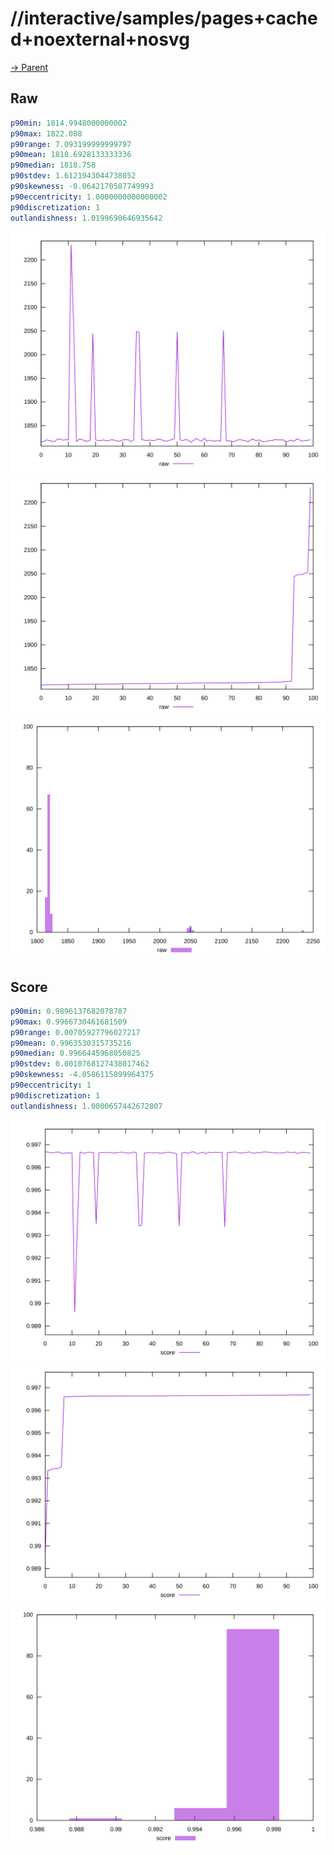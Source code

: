 
# //interactive/samples/pages+cached+noexternal+nosvg

[→ Parent](../..)


## Raw


```yaml
p90min: 1814.9948000000002
p90max: 1822.088
p90range: 7.093199999999797
p90mean: 1818.6928133333336
p90median: 1818.758
p90stdev: 1.6121943044738052
p90skewness: -0.0642170587749993
p90eccentricity: 1.0000000000000002
p90discretization: 1
outlandishness: 1.0199690646935642

```

![PLOT: raw-values](./raw/values.svg)![PLOT: raw-sorted](./raw/sorted.svg)![PLOT: raw-histogram](./raw/histogram.svg)
## Score


```yaml
p90min: 0.9896137682078787
p90max: 0.9966730461681509
p90range: 0.00705927796027217
p90mean: 0.9963530315735216
p90median: 0.9966445968050825
p90stdev: 0.0010768127438017462
p90skewness: -4.0586115899964375
p90eccentricity: 1
p90discretization: 1
outlandishness: 1.0000657442672807

```

![PLOT: score-values](./score/values.svg)![PLOT: score-sorted](./score/sorted.svg)![PLOT: score-histogram](./score/histogram.svg)